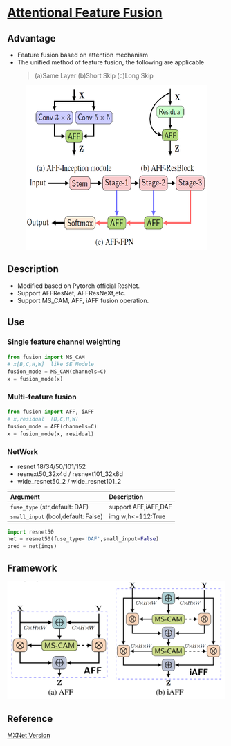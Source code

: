 # [Attentional Feature Fusion](https://arxiv.org/abs/2009.14082)

## Advantage
- Feature fusion based on attention mechanism
- The unified method of feature fusion, the following are applicable
    > (a)Same Layer  (b)Short Skip    (c)Long Skip

<div align="center">
<img src="https://github.com/bobo0810/imageRepo/blob/master/img/app.png" width="420px"  height="380px" alt="" >
</div>


## Description
- Modified based on Pytorch official ResNet.
- Support AFFResNet, AFFResNeXt,etc.
- Support MS_CAM, AFF, iAFF fusion operation.

## Use

### Single feature channel weighting
```python
from fusion import MS_CAM
# x[B,C,H,W]  like SE Module
fusion_mode = MS_CAM(channels=C)
x = fusion_mode(x)
```


### Multi-feature fusion
```python
from fusion import AFF, iAFF
# x,residual  [B,C,H,W]
fusion_mode = AFF(channels=C)
x = fusion_mode(x, residual)
```

### NetWork
- resnet 18/34/50/101/152
- resnext50_32x4d / resnext101_32x8d
- wide_resnet50_2 / wide_resnet101_2


| **Argument**    | **Description** |
| :-------------- | :-------------- |
| `fuse_type` (str,default: DAF) | support AFF,iAFF,DAF |
| `small_input` (bool,default: False) | img w,h<=112:True |


```python
import resnet50
net = resnet50(fuse_type='DAF',small_input=False)
pred = net(imgs)
```

## Framework
![](https://github.com/bobo0810/imageRepo/blob/master/img/AFF.png)

## Reference
 [MXNet Version](https://github.com/YimianDai/open-aff)












